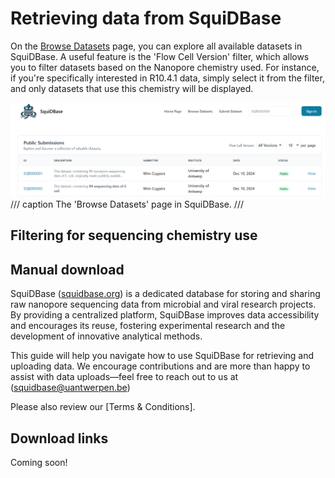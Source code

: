 # Retrieving data from SquiDBase

On the [Browse Datasets](https://squidbase.org/submissions) page, you can explore all available datasets in SquiDBase. A useful feature is the 'Flow Cell Version' filter, which allows you to filter datasets based on the Nanopore chemistry used. For instance, if you're specifically interested in R10.4.1 data, simply select it from the filter, and only datasets that use this chemistry will be displayed.

![Submissions page](assets/submissions.png)
/// caption
The 'Browse Datasets' page in SquiDBase.
///


## Filtering for sequencing chemistry use



## Manual download 

SquiDBase ([squidbase.org](https://squidbase.org/)) is a dedicated database for storing and sharing raw nanopore sequencing data from microbial and viral research projects. By providing a centralized platform, SquiDBase improves data accessibility and encourages its reuse, fostering experimental research and the development of innovative analytical methods.

This guide will help you navigate how to use SquiDBase for retrieving and uploading data. We encourage contributions and are more than happy to assist with data uploads—feel free to reach out to us at ([squidbase@uantwerpen.be](mailto:squidbase@uantwerpen.be))

Please also review our [Terms & Conditions].

## Download links

Coming soon!
